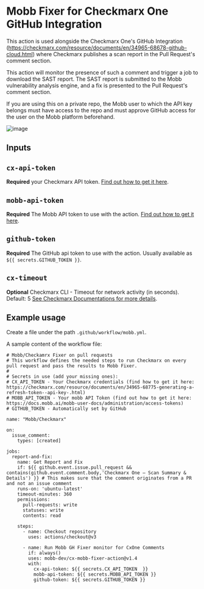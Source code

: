 # Mobb Fixer for Checkmarx One GitHub Integration

This action is used alongside the Checkmarx One's GitHub Integration (https://checkmarx.com/resource/documents/en/34965-68678-github-cloud.html) where Checkmarx publishes a scan report in the Pull Request's comment section. 

This action will monitor the presence of such a comment and trigger a job to download the SAST report. The SAST report is submitted to the Mobb vulnerability analysis engine, and a fix is presented to the Pull Request's comment section. 

If you are using this on a private repo, the Mobb user to which the API key belongs must have access to the repo and must approve GitHub access for the user on the Mobb platform beforehand.

![image](https://github.com/mobb-dev/cx-mobb-fixer-action/assets/5158535/da9221ef-1dd2-4b6d-b6ba-aa466b51e887)

## Inputs

## `cx-api-token`

**Required** your Checkmarx API token. [Find out how to get it here](https://checkmarx.com/resource/documents/en/34965-68775-generating-a-refresh-token--api-key-.html). 

## `mobb-api-token`

**Required** The Mobb API token to use with the action. [Find out how to get it here](https://docs.mobb.ai/mobb-user-docs/administration/access-tokens). 

## `github-token`

**Required** The GitHub api token to use with the action. Usually available as `${{ secrets.GITHUB_TOKEN }}`.

## `cx-timeout`

**Optional** Checkmarx CLI - Timeout for network activity (in seconds). Default: 5 [See Checkmarx Documentations for more details](https://docs.checkmarx.com/en/34965-68626-global-flags.html#UUID-4a3bf436-5bce-714c-5886-e0edf6e1b1bd_N64922ce119eee).


## Example usage

Create a file under the path `.github/workflow/mobb.yml`. 

A sample content of the workflow file: 
```
# Mobb/Checkamrx Fixer on pull requests
# This workflow defines the needed steps to run Checkmarx on every pull request and pass the results to Mobb Fixer.
#
# Secrets in use (add your missing ones):
# CX_API_TOKEN - Your Checkmarx credentials (find how to get it here: https://checkmarx.com/resource/documents/en/34965-68775-generating-a-refresh-token--api-key-.html)
# MOBB_API_TOKEN - Your mobb API Token (find out how to get it here: https://docs.mobb.ai/mobb-user-docs/administration/access-tokens)
# GITHUB_TOKEN - Automatically set by GitHub

name: "Mobb/Checkmarx"

on:
  issue_comment:
    types: [created]

jobs:
  report-and-fix:
    name: Get Report and Fix
    if: ${{ github.event.issue.pull_request && contains(github.event.comment.body,'Checkmarx One – Scan Summary & Details') }} # This makes sure that the comment originates from a PR and not an issue comment
    runs-on: 'ubuntu-latest'
    timeout-minutes: 360
    permissions:
      pull-requests: write
      statuses: write
      contents: read

    steps:
      - name: Checkout repository
        uses: actions/checkout@v3

      - name: Run Mobb GH Fixer monitor for CxOne Comments
        if: always()
        uses: mobb-dev/cx-mobb-fixer-action@v1.4
        with:
          cx-api-token: ${{ secrets.CX_API_TOKEN  }}
          mobb-api-token: ${{ secrets.MOBB_API_TOKEN }}
          github-token: ${{ secrets.GITHUB_TOKEN }}

```
